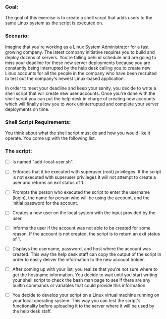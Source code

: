 ### Goal:
The goal of this exercise is to create a shell script that adds users to the same Linux system as the script is executed on.

### Scenario:
Imagine that you're working as a Linux System Administrator for a fast growing company.  The latest company initiative requires you to build and deploy dozens of servers.  You're falling behind schedule and are going to miss your deadline for these new server deployments because you are constantly being interrupted by the help desk calling you to create new Linux accounts for all the people in the company who have been recruited to test out the company's newest Linux-based application.

In order to meet your deadline and keep your sanity, you decide to write a shell script that will create new user accounts.  Once you're done with the shell script you can put the help desk in charge of creating new accounts which will finally allow you to work uninterrupted and complete your server deployments on time.

### Shell Script Requirements:
You think about what the shell script must do and how you would like it operate.  You come up with the following list.

### The script:

- [ ] Is named "add-local-user.sh".

- [ ] Enforces that it be executed with superuser (root) privileges.  If the script is not executed with superuser privileges it will not attempt to create a user and returns an exit status of 1.

- [ ] Prompts the person who executed the script to enter the username (login), the name for person who will be using the account, and the initial password for the account.

- [ ] Creates a new user on the local system with the input provided by the user.

- [ ] Informs the user if the account was not able to be created for some reason.  If the account is not created, the script is to return an exit status of 1.

- [ ] Displays the username, password, and host where the account was created.  This way the help desk staff can copy the output of the script in order to easily deliver the information to the new account holder.

- [ ] After coming up with your list, you realize that you're not sure where to get the hostname information.  You decide to wait until you start writing your shell script to check the bash man page to see if there are any builtin commands or variables that could provide this information.

- [ ] You decide to develop your script on a Linux virtual machine running on your local operating system.  This way you can test the script's functionality before uploading it to the server where it will be used by the help desk staff.
